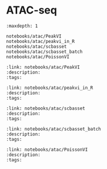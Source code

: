 # ATAC-seq

```{toctree}
:maxdepth: 1

notebooks/atac/PeakVI
notebooks/atac/peakvi_in_R
notebooks/atac/scbasset
notebooks/atac/scbasset_batch
notebooks/atac/PoissonVI
```

<!-- Below we use a custom directive to create tutorial cards.
     If a new tutorial is added, a card directive for it should
     be added below. Tutorial cards are used to create the filterable
     list on the main tutorials page -->

```{tutorialcard}
:link: notebooks/atac/PeakVI
:description:
:tags:
```

```{tutorialcard}
:link: notebooks/atac/peakvi_in_R
:description:
:tags:
```

```{tutorialcard}
:link: notebooks/atac/scbasset
:description:
:tags:
```

```{tutorialcard}
:link: notebooks/atac/scbasset_batch
:description:
:tags:
```

```{tutorialcard}
:link: notebooks/atac/PoissonVI
:description:
:tags:
```
